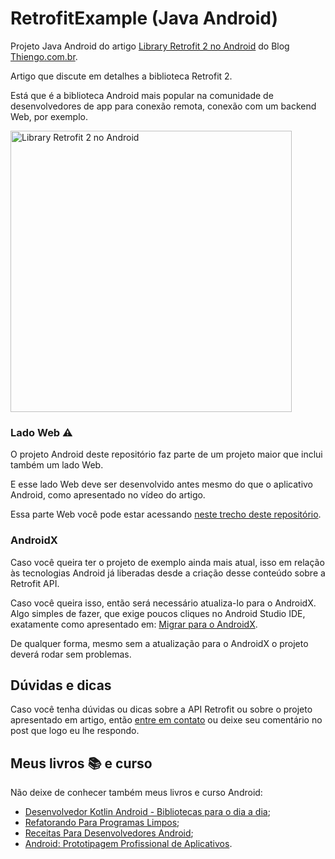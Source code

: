 # RetrofitExample (Java Android)

Projeto Java Android do artigo [Library Retrofit 2 no Android](https://www.thiengo.com.br/library-retrofit-2-no-android) do Blog [Thiengo.com.br](https://www.thiengo.com.br).

Artigo que discute em detalhes a biblioteca Retrofit 2.

Está que é a biblioteca Android mais popular na comunidade de desenvolvedores de app para conexão remota, conexão com um backend Web, por exemplo.

<img src="https://www.thiengo.com.br/img/post/facebook/650-366/j6gtesfg8fhf0k75kd28kv90700942b2c61cee629148c4d479f62ac434.png" width="450" alt="Library Retrofit 2 no Android">

### Lado Web ⚠

O projeto Android deste repositório faz parte de um projeto maior que inclui também um lado Web.

E esse lado Web deve ser desenvolvido antes mesmo do que o aplicativo Android, como apresentado no vídeo do artigo.

Essa parte Web você pode estar acessando [neste trecho deste repositório](https://github.com/viniciusthiengo/retrofit-example/tree/master/retrofit-example).

### AndroidX

Caso você queira ter o projeto de exemplo ainda mais atual, isso em relação às tecnologias Android já liberadas desde a criação desse conteúdo sobre a Retrofit API.

Caso você queira isso, então será necessário atualiza-lo para o AndroidX. Algo simples de fazer, que exige poucos cliques no Android Studio IDE, exatamente como apresentado em: [Migrar para o AndroidX](https://developer.android.com/jetpack/androidx/migrate?hl=pt-br).

De qualquer forma, mesmo sem a atualização para o AndroidX o projeto deverá rodar sem problemas.

## Dúvidas e dicas

Caso você tenha dúvidas ou dicas sobre a API Retrofit ou sobre o projeto apresentado em artigo, então [entre em contato](https://www.thiengo.com.br/contato) ou deixe seu comentário no post que logo eu lhe respondo.

## Meus livros 📚 e curso

Não deixe de conhecer também meus livros e curso Android:

- [Desenvolvedor Kotlin Android - Bibliotecas para o dia a dia](https://www.thiengo.com.br/livro-desenvolvedor-kotlin-android);
- [Refatorando Para Programas Limpos](https://www.thiengo.com.br/livro-refatorando-para-programas-limpos);
- [Receitas Para Desenvolvedores Android](https://www.thiengo.com.br/livro-receitas-para-desenvolvedores-android);
- [Android: Prototipagem Profissional de Aplicativos](https://www.udemy.com/course/android-prototipagem-profissional-de-aplicativos/?locale=pt_BR&persist_locale=).
